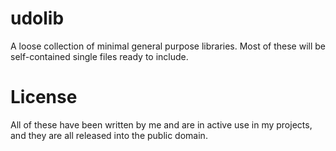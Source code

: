 # udolib

A loose collection of minimal general purpose libraries. Most of these will be self-contained single files ready to include. 

# License

All of these have been written by me and are in active use in my projects, and they are all released into the public domain.